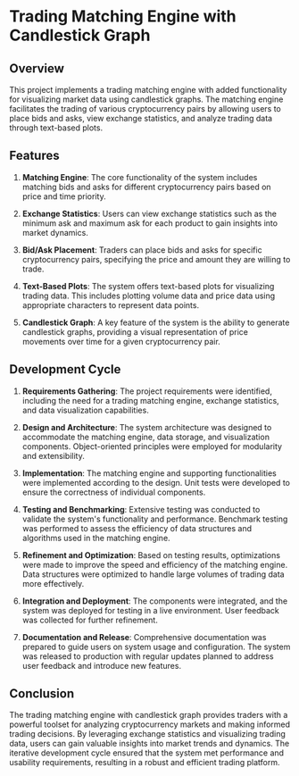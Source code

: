 # Trading Matching Engine with Candlestick Graph

## Overview
This project implements a trading matching engine with added functionality for visualizing market data using candlestick graphs. The matching engine facilitates the trading of various cryptocurrency pairs by allowing users to place bids and asks, view exchange statistics, and analyze trading data through text-based plots.

## Features
1. **Matching Engine**: The core functionality of the system includes matching bids and asks for different cryptocurrency pairs based on price and time priority.

2. **Exchange Statistics**: Users can view exchange statistics such as the minimum ask and maximum ask for each product to gain insights into market dynamics.

3. **Bid/Ask Placement**: Traders can place bids and asks for specific cryptocurrency pairs, specifying the price and amount they are willing to trade.

4. **Text-Based Plots**: The system offers text-based plots for visualizing trading data. This includes plotting volume data and price data using appropriate characters to represent data points.

5. **Candlestick Graph**: A key feature of the system is the ability to generate candlestick graphs, providing a visual representation of price movements over time for a given cryptocurrency pair.

## Development Cycle
1. **Requirements Gathering**: The project requirements were identified, including the need for a trading matching engine, exchange statistics, and data visualization capabilities.

2. **Design and Architecture**: The system architecture was designed to accommodate the matching engine, data storage, and visualization components. Object-oriented principles were employed for modularity and extensibility.

3. **Implementation**: The matching engine and supporting functionalities were implemented according to the design. Unit tests were developed to ensure the correctness of individual components.

4. **Testing and Benchmarking**: Extensive testing was conducted to validate the system's functionality and performance. Benchmark testing was performed to assess the efficiency of data structures and algorithms used in the matching engine.

5. **Refinement and Optimization**: Based on testing results, optimizations were made to improve the speed and efficiency of the matching engine. Data structures were optimized to handle large volumes of trading data more effectively.

6. **Integration and Deployment**: The components were integrated, and the system was deployed for testing in a live environment. User feedback was collected for further refinement.

7. **Documentation and Release**: Comprehensive documentation was prepared to guide users on system usage and configuration. The system was released to production with regular updates planned to address user feedback and introduce new features.

## Conclusion
The trading matching engine with candlestick graph provides traders with a powerful toolset for analyzing cryptocurrency markets and making informed trading decisions. By leveraging exchange statistics and visualizing trading data, users can gain valuable insights into market trends and dynamics. The iterative development cycle ensured that the system met performance and usability requirements, resulting in a robust and efficient trading platform.
